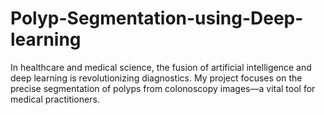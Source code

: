 # Polyp-Segmentation-using-Deep-learning
In healthcare and medical science, the fusion of artificial intelligence and deep learning is revolutionizing diagnostics. My project focuses on the precise segmentation of polyps from colonoscopy images—a vital tool for medical practitioners.
